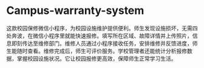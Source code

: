 # Campus-warranty-system
这款校园保修微信小程序，为校园设施维护提供便利。师生发现设施损坏，无需四处奔波，在微信小程序里就能快速报修。填写所在区域、故障详情并上传照片，信息即刻传达至维修部门。维修人员通过小程序接收任务，安排维修并反馈进度，师生能随时查看。维修完成后，师生可评价服务。学校管理者还能统计分析报修数据，掌握校园设施状况。它让校园报修更高效，保障师生正常学习生活。 
